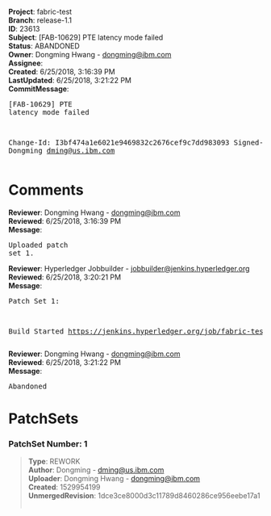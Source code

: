 <strong>Project</strong>: fabric-test<br><strong>Branch</strong>: release-1.1<br><strong>ID</strong>: 23613<br><strong>Subject</strong>: [FAB-10629] PTE latency mode failed<br><strong>Status</strong>: ABANDONED<br><strong>Owner</strong>: Dongming Hwang - dongming@ibm.com<br><strong>Assignee</strong>:<br><strong>Created</strong>: 6/25/2018, 3:16:39 PM<br><strong>LastUpdated</strong>: 6/25/2018, 3:21:22 PM<br><strong>CommitMessage</strong>:<br><pre>[FAB-10629] PTE latency mode failed

Change-Id: I3bf474a1e6021e9469832c2676cef9c7dd983093
Signed-off-by: Dongming <dming@us.ibm.com>
</pre><h1>Comments</h1><strong>Reviewer</strong>: Dongming Hwang - dongming@ibm.com<br><strong>Reviewed</strong>: 6/25/2018, 3:16:39 PM<br><strong>Message</strong>: <pre>Uploaded patch set 1.</pre><strong>Reviewer</strong>: Hyperledger Jobbuilder - jobbuilder@jenkins.hyperledger.org<br><strong>Reviewed</strong>: 6/25/2018, 3:20:21 PM<br><strong>Message</strong>: <pre>Patch Set 1:

Build Started https://jenkins.hyperledger.org/job/fabric-test-verify-x86_64/1472/</pre><strong>Reviewer</strong>: Dongming Hwang - dongming@ibm.com<br><strong>Reviewed</strong>: 6/25/2018, 3:21:22 PM<br><strong>Message</strong>: <pre>Abandoned</pre><h1>PatchSets</h1><h3>PatchSet Number: 1</h3><blockquote><strong>Type</strong>: REWORK<br><strong>Author</strong>: Dongming - dming@us.ibm.com<br><strong>Uploader</strong>: Dongming Hwang - dongming@ibm.com<br><strong>Created</strong>: 1529954199<br><strong>UnmergedRevision</strong>: 1dce3ce8000d3c11789d8460286ce956eebe17a1<br><br></blockquote>
